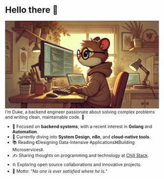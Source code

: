 # Hello there 👋

![](https://github.com/dukechill/dukechill/blob/main/personalbackground.webp)
I’m Duke, a backend engineer passionate about solving complex problems and writing clean, maintainable code. 🌈  

- 🧐 Focused on **backend systems**, with a recent interest in **Golang** and **Automation**.
- 🌱 Currently diving into **System Design**, **n8n**, and **cloud-native tools**.
- 📚 Reading 《Designing Data-Intensive Applications》《Building Microservices》.
- ✍️ Sharing thoughts on programming and technology at [Chill Stack](https://dukechill.github.io/chill-blog/).
- ⛵ Exploring open source collaborations and innovative projects.
- 🌟 Motto: *"No one is ever satisfied where he is."*
